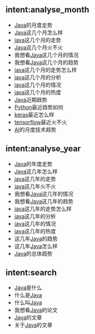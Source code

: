 ## intent:analyse_month
- [Java](keywords)的月度走势
- [Java](keywords)这几个月怎么样
- [java](keywords)这几个月的走势
- [Java](keywords)这几个月火不火
- 我想看[Java](keywords)这几个月的情况
- 我想看[Java](keywords)这几个月的趋势
- [java](keywords)这几个月的走势怎么样
- [java](keywords)这几个月的分析
- [java](keywords)这几个月的情况
- [java](keywords)这几个月的热度
- [Java](keywords)近期趋势
- [Python](keywords)最近趋势如何
- [keras](keywords)最近怎么样
- [tensorflow](keywords)最近火不火
- [AI](keywords)的月度技术趋势

## intent:analyse_year
- [Java](keywords)的年度走势
- [Java](keywords)这几年怎么样
- [java](keywords)这几年的走势
- [java](keywords)这几年火不火
- 我想看[Java](keywords)这几年的情况
- 我想看[Java](keywords)这几年的趋势
- [java](keywords)这几年的走势怎么样
- [java](keywords)这几年的分析
- [java](keywords)这几年的情况
- [java](keywords)这几年的热度
- 这几年[Java](keywords)的趋势
- 这几年[Java](keywords)怎么样
- [Java](keywords)的总体趋势

## intent:search
- [Java](keywords)是什么
- 什么是[Java](keywords)
- 什么叫[Java](keywords)
- 我想看[Java](keywords)的论文
- [Java](keywords)的文章
- 关于[Java](keywords)的文章
